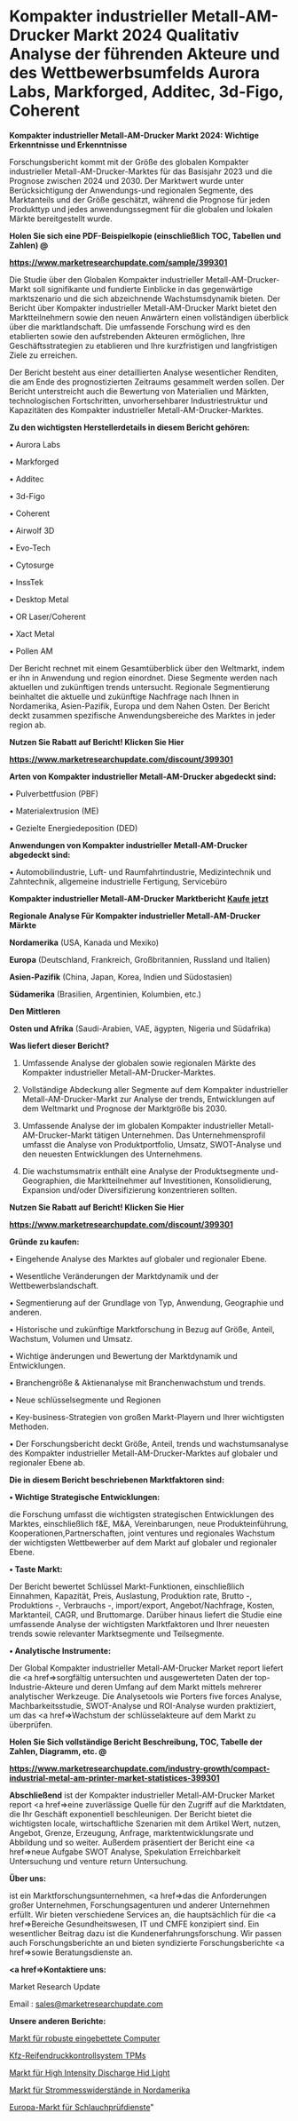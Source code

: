 # Kompakter industrieller Metall-AM-Drucker Markt 2024 Qualitativ Analyse der führenden Akteure und des Wettbewerbsumfelds Aurora Labs, Markforged, Additec, 3d-Figo, Coherent

<strong>Kompakter industrieller Metall-AM-Drucker Markt 2024: Wichtige Erkenntnisse und Erkenntnisse</strong>

Forschungsbericht kommt mit der Größe des globalen Kompakter industrieller Metall-AM-Drucker-Marktes für das Basisjahr 2023 und die Prognose zwischen 2024 und 2030. Der Marktwert wurde unter Berücksichtigung der Anwendungs-und regionalen Segmente, des Marktanteils und der Größe geschätzt, während die Prognose für jeden Produkttyp und jedes anwendungssegment für die globalen und lokalen Märkte bereitgestellt wurde.



<strong>Holen Sie sich eine PDF-Beispielkopie (einschließlich TOC, Tabellen und Zahlen) @
</strong>

<strong><a href=https://www.marketresearchupdate.com/sample/399301>

<strong>https://www.marketresearchupdate.com/sample/399301</u></font></a></strong></strong>

Die Studie über den Globalen Kompakter industrieller Metall-AM-Drucker-Markt soll signifikante und fundierte Einblicke in das gegenwärtige marktszenario und die sich abzeichnende Wachstumsdynamik bieten. Der Bericht über Kompakter industrieller Metall-AM-Drucker Markt bietet den Marktteilnehmern sowie den neuen Anwärtern einen vollständigen überblick über die marktlandschaft. Die umfassende Forschung wird es den etablierten sowie den aufstrebenden Akteuren ermöglichen, Ihre Geschäftsstrategien zu etablieren und Ihre kurzfristigen und langfristigen Ziele zu erreichen.

Der Bericht besteht aus einer detaillierten Analyse wesentlicher Renditen, die am Ende des prognostizierten Zeitraums gesammelt werden sollen. Der Bericht unterstreicht auch die Bewertung von Materialien und Märkten, technologischen Fortschritten, unvorhersehbarer Industriestruktur und Kapazitäten des Kompakter industrieller Metall-AM-Drucker-Marktes.



<strong>Zu den wichtigsten Herstellerdetails in diesem Bericht gehören:</strong>

• Aurora Labs

• Markforged

• Additec

• 3d-Figo

• Coherent

• Airwolf 3D

• Evo-Tech

• Cytosurge

• InssTek

• Desktop Metal

• OR Laser/Coherent

• Xact Metal

• Pollen AM

Der Bericht rechnet mit einem Gesamtüberblick über den Weltmarkt, indem er ihn in Anwendung und region einordnet. Diese Segmente werden nach aktuellen und zukünftigen trends untersucht. Regionale Segmentierung beinhaltet die aktuelle und zukünftige Nachfrage nach Ihnen in Nordamerika, Asien-Pazifik, Europa und dem Nahen Osten. Der Bericht deckt zusammen spezifische Anwendungsbereiche des Marktes in jeder region ab.



<strong>Nutzen Sie Rabatt auf Bericht! Klicken Sie Hier
</strong>

<strong><a href=https://www.marketresearchupdate.com/discount/399301>https://www.marketresearchupdate.com/discount/399301</b></u></font></strong></a>



<strong>Arten von Kompakter industrieller Metall-AM-Drucker abgedeckt sind:</strong>

• Pulverbettfusion (PBF)

• Materialextrusion (ME)

• Gezielte Energiedeposition (DED)



<strong>Anwendungen von Kompakter industrieller Metall-AM-Drucker abgedeckt sind:</strong>

• Automobilindustrie, Luft- und Raumfahrtindustrie, Medizintechnik und Zahntechnik, allgemeine industrielle Fertigung, Servicebüro



<strong>Kompakter industrieller Metall-AM-Drucker Marktbericht <a href=https://www.marketresearchupdate.com/buynow/399301>Kaufe jetzt</a></strong>



<strong>Regionale Analyse Für Kompakter industrieller Metall-AM-Drucker Märkte</strong>



<strong>Nordamerika</strong> (USA, Kanada und Mexiko)



<strong>Europa</strong> (Deutschland, Frankreich, Großbritannien, Russland und Italien)



<strong>Asien-Pazifik</strong> (China, Japan, Korea, Indien und Südostasien)



<strong>Südamerika</strong> (Brasilien, Argentinien, Kolumbien, etc.)



<strong>Den Mittleren</strong> 

<strong>Osten und Afrika</strong> (Saudi-Arabien, VAE, ägypten, Nigeria und Südafrika)



<strong>Was liefert dieser Bericht?</strong>

1. Umfassende Analyse der globalen sowie regionalen Märkte des Kompakter industrieller Metall-AM-Drucker-Marktes.

2. Vollständige Abdeckung aller Segmente auf dem Kompakter industrieller Metall-AM-Drucker-Markt zur Analyse der trends, Entwicklungen auf dem Weltmarkt und Prognose der Marktgröße bis 2030.

3. Umfassende Analyse der im globalen Kompakter industrieller Metall-AM-Drucker-Markt tätigen Unternehmen. Das Unternehmensprofil umfasst die Analyse von Produktportfolio, Umsatz, SWOT-Analyse und den neuesten Entwicklungen des Unternehmens.

4. Die wachstumsmatrix enthält eine Analyse der Produktsegmente und-Geographien, die Marktteilnehmer auf Investitionen, Konsolidierung, Expansion und/oder Diversifizierung konzentrieren sollten.



<strong>Nutzen Sie Rabatt auf Bericht! Klicken Sie Hier
</strong>

<strong><a href=https://www.marketresearchupdate.com/discount/399301>https://www.marketresearchupdate.com/discount/399301</b></u></font></strong></a>



<strong>Gründe zu kaufen:</strong>

• Eingehende Analyse des Marktes auf globaler und regionaler Ebene.

• Wesentliche Veränderungen der Marktdynamik und der Wettbewerbslandschaft.

• Segmentierung auf der Grundlage von Typ, Anwendung, Geographie und anderen.

• Historische und zukünftige Marktforschung in Bezug auf Größe, Anteil, Wachstum, Volumen und Umsatz.

• Wichtige änderungen und Bewertung der Marktdynamik und Entwicklungen.

• Branchengröße &amp; Aktienanalyse mit Branchenwachstum und trends.

• Neue schlüsselsegmente und Regionen

• Key-business-Strategien von großen Markt-Playern und Ihrer wichtigsten Methoden.

• Der Forschungsbericht deckt Größe, Anteil, trends und wachstumsanalyse des Kompakter industrieller Metall-AM-Drucker-Marktes auf globaler und regionaler Ebene ab.



<strong>Die in diesem Bericht beschriebenen Marktfaktoren sind:</strong>



<strong>• Wichtige Strategische Entwicklungen:</strong>

die Forschung umfasst die wichtigsten strategischen Entwicklungen des Marktes, einschließlich f&amp;E, M&amp;A, Vereinbarungen, neue Produkteinführung, Kooperationen,Partnerschaften, joint ventures und regionales Wachstum der wichtigsten Wettbewerber auf dem Markt auf globaler und regionaler Ebene.



<strong>• Taste Markt:</strong>

Der Bericht bewertet Schlüssel Markt-Funktionen, einschließlich Einnahmen, Kapazität, Preis, Auslastung, Produktion rate, Brutto -, Produktions -, Verbrauchs -, import/export, Angebot/Nachfrage, Kosten, Marktanteil, CAGR, und Bruttomarge. Darüber hinaus liefert die Studie eine umfassende Analyse der wichtigsten Marktfaktoren und Ihrer neuesten trends sowie relevanter Marktsegmente und Teilsegmente.



<strong>• Analytische Instrumente:</strong>

Der Global Kompakter industrieller Metall-AM-Drucker Market report liefert die <a href=>sorgf</a>ältig untersuchten und ausgewerteten Daten der top-Industrie-Akteure und deren Umfang auf dem Markt mittels mehrerer analytischer Werkzeuge. Die Analysetools wie Porters five forces Analyse, Machbarkeitsstudie, SWOT-Analyse und ROI-Analyse wurden praktiziert, um das <a href=>Wachstum</a> der schlüsselakteure auf dem Markt zu überprüfen.



<strong>Holen Sie Sich vollständige Bericht Beschreibung, TOC, Tabelle der Zahlen, Diagramm, etc. @ </strong>

<strong><a href=https://www.marketresearchupdate.com/industry-growth/compact-industrial-metal-am-printer-market-statistices-399301>https://www.marketresearchupdate.com/industry-growth/compact-industrial-metal-am-printer-market-statistices-399301</a></font></strong>



<strong>Abschließend</strong> ist der Kompakter industrieller Metall-AM-Drucker Market report <a href=>eine</a> zuverlässige Quelle für den Zugriff auf die Marktdaten, die Ihr Geschäft exponentiell beschleunigen. Der Bericht bietet die wichtigsten locale, wirtschaftliche Szenarien mit dem Artikel Wert, nutzen, Angebot, Grenze, Erzeugung, Anfrage, marktentwicklungsrate und Abbildung und so weiter. Außerdem präsentiert der Bericht eine <a href=>neue</a> Aufgabe SWOT Analyse, Spekulation Erreichbarkeit Untersuchung und venture return Untersuchung.



<strong>Über uns:</strong>

 ist ein Marktforschungsunternehmen, <a href=>das</a> die Anforderungen großer Unternehmen, Forschungsagenturen und anderer Unternehmen erfüllt. Wir bieten verschiedene Services an, die hauptsächlich für die <a href=>Bereiche</a> Gesundheitswesen, IT und CMFE konzipiert sind. Ein wesentlicher Beitrag dazu ist die Kundenerfahrungsforschung. Wir passen auch Forschungsberichte an und bieten syndizierte Forschungsberichte <a href=>sowie</a> Beratungsdienste an.



<strong><a href=>Kontaktiere uns:</a></strong>

Market Research Update

Email : sales@marketresearchupdate.com



<strong>Unsere anderen Berichte:</strong>

<a href=https://www.linkedin.com/pulse/rugged-embedded-computers-market-2023-challenges>Markt für robuste eingebettete Computer</a>

<a href=https://www.linkedin.com/pulse/automotive-tyre-pressure-monitoring-system-tpms>Kfz-Reifendruckkontrollsystem TPMs</a>

<a href=https://www.linkedin.com/pulse/high-intensity-discharge-hid-light-market-size>Markt für High Intensity Discharge Hid Light</a>

<a href=https://www.linkedin.com/pulse/north-america-current-sensing-resistor-market>Markt für Strommesswiderstände in Nordamerika</a>

<a href=https://www.linkedin.com/pulse/europe-hose-testing-services-market-analysis-outlooks>Europa-Markt für Schlauchprüfdienste</a>"

